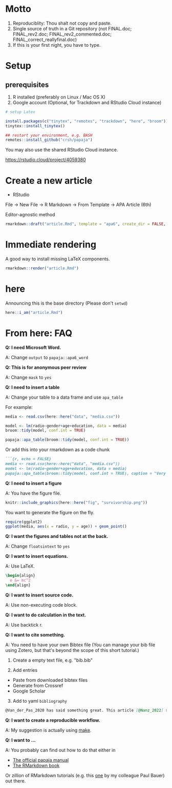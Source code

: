 # Motto

1. Reproduciblity: Thou shalt not copy and paste.
2. Single source of truth in a Git repository (not FINAL.doc; FINAL\_rev2.doc; FINAL\_rev2\_commented.doc; FINAL\_correct\_reallyfinal.doc)
3. If this is your first night, you have to type.

# Setup

## prerequisites

1. R installed (preferably on Linux / Mac OS X)
2. Google account (Optional, for Trackdown and RStudio Cloud instance)

```r
# setup Latex

install.packages(c("tinytex", "remotes", "trackdown", "here", "broom"))
tinytex::install_tinytex()

## restart your environment, e.g. BASH
remotes::install_github("crsh/papaja")
```

You may also use the shared RStudio Cloud instance.

https://rstudio.cloud/project/4059380

# Create a new article

* RStudio

File -> New File -> R Markdown -> From Template -> APA Article (6th)

Editor-agnostic method

```r
rmarkdown::draft("article.Rmd", template = "apa6", create_dir = FALSE, package = "papaja", edit = FALSE)
```

# Immediate rendering

A good way to install missing LaTeX components.

```r
rmarkdown::render("article.Rmd")
```

# here

Announcing this is the base directory (Please don't `setwd`)

```r
here::i_am("article.Rmd")
```

# From here: FAQ

**Q: I need Microsoft Word.**

A: Change `output` to `papaja::apa6_word`

**Q: This is for anonymous peer review**

A: Change `mask` to `yes`

**Q: I need to insert a table**

A: Change your table to a data frame and use `apa_table`

For example:

```r
media <- read.csv(here::here("data", "media.csv"))

model <- lm(radio~gender+age+education, data = media)
broom::tidy(model, conf.int = TRUE)

papaja::apa_table(broom::tidy(model, conf.int = TRUE))
```

Or add this into your rmarkdown as a code chunk

```markdown
```{r, echo = FALSE}
media <- read.csv(here::here("data", "media.csv"))
model <- lm(radio~gender+age+education, data = media)
papaja::apa_table(broom::tidy(model, conf.int = TRUE), caption = "Very important regression table", note = "You need to read this")
```

**Q: I need to insert a figure**

A: You have the figure file.

```r
knitr::include_graphics(here::here("fig", "survivorship.png"))
```

You want to generate the figure on the fly.

```r
require(ggplot2)
ggplot(media, aes(x = radio, y = age)) + geom_point()
```

**Q: I want the figures and tables not at the back.**

A: Change `floatsintext` to `yes`

**Q: I want to insert equations.**

A: Use LaTeX.

```latex
\begin{align}
  e &= mc^2
\end{align}
```

**Q: I want to insert source code.**

A: Use non-executing code block.

**Q: I want to do calculation in the text.**

A: Use backtick r.

**Q: I want to cite something.**

A: You need to have your own Bibtex file (You can manage your bib file using Zotero, but that's beyond the scope of this short tutorial.)

1. Create a empty text file, e.g. "bib.bib"

2. Add entries

* Paste from downloaded bibtex files
* Generate from Crossref
* Google Scholar

3. Add to yaml `bibliography`

```markdown
@Van_der_Pas_2020 has said something great. This article [@Nanz_2022] says what I want to say. These articles [@Van_der_Pas_2020; @Nanz_2022] are nice.
```

**Q: I want to create a reproducible workflow.**

A: My suggestion is actually using [make](https://monashbioinformaticsplatform.github.io/2017-11-16-open-science-training/topics/automation.html).

**Q: I want to ...**

A: You probably can find out how to do that either in

* [The official papaja manual](http://frederikaust.com/papaja_man/)
* [The RMarkdown book](https://bookdown.org/yihui/rmarkdown/)

Or zillion of RMarkdown tutorials (e.g. this [one](https://papers.ssrn.com/sol3/papers.cfm?abstract_id=3175518) by my colleague Paul Bauer) out there. 
